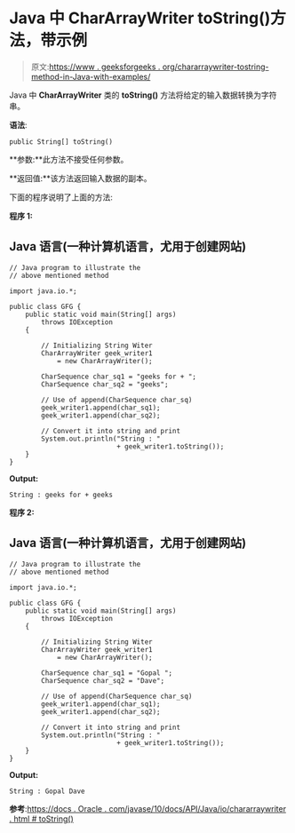 # Java 中 CharArrayWriter toString()方法，带示例

> 原文:[https://www . geeksforgeeks . org/chararraywriter-tostring-method-in-Java-with-examples/](https://www.geeksforgeeks.org/chararraywriter-tostring-method-in-java-with-examples/)

Java 中 **CharArrayWriter** 类的 **toString()** 方法将给定的输入数据转换为字符串。

**语法**:

```
public String[] toString()
```

**参数:**此方法不接受任何参数。

**返回值:**该方法返回输入数据的副本。

下面的程序说明了上面的方法:

**程序 1:**

## Java 语言(一种计算机语言，尤用于创建网站)

```
// Java program to illustrate the
// above mentioned method

import java.io.*;

public class GFG {
    public static void main(String[] args)
        throws IOException
    {

        // Initializing String Witer
        CharArrayWriter geek_writer1
            = new CharArrayWriter();

        CharSequence char_sq1 = "geeks for + ";
        CharSequence char_sq2 = "geeks";

        // Use of append(CharSequence char_sq)
        geek_writer1.append(char_sq1);
        geek_writer1.append(char_sq2);

        // Convert it into string and print
        System.out.println("String : "
                           + geek_writer1.toString());
    }
}
```

**Output:** 

```
String : geeks for + geeks
```

**程序 2:**

## Java 语言(一种计算机语言，尤用于创建网站)

```
// Java program to illustrate the
// above mentioned method

import java.io.*;

public class GFG {
    public static void main(String[] args)
        throws IOException
    {

        // Initializing String Witer
        CharArrayWriter geek_writer1
            = new CharArrayWriter();

        CharSequence char_sq1 = "Gopal ";
        CharSequence char_sq2 = "Dave";

        // Use of append(CharSequence char_sq)
        geek_writer1.append(char_sq1);
        geek_writer1.append(char_sq2);

        // Convert it into string and print
        System.out.println("String : "
                           + geek_writer1.toString());
    }
}
```

**Output:** 

```
String : Gopal Dave
```

**参考**:[https://docs . Oracle . com/javase/10/docs/API/Java/io/chararraywriter . html # toString()](https://docs.oracle.com/javase/10/docs/api/java/io/CharArrayWriter.html#toString())